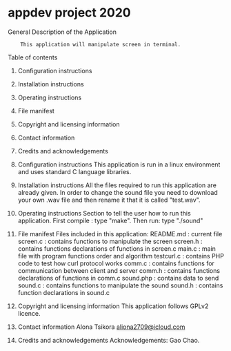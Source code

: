 # appdev project 2020

General Description of the Application
    
        This application will manipulate screen in terminal.

Table of contents
1. Configuration instructions
2. Installation instructions
3. Operating instructions
4. File manifest
5. Copyright and licensing information
6. Contact information
7. Credits and acknowledgements

1. Configuration instructions
    This application is run in a linux environment and uses standard
	C language libraries.

2. Installation instructions
   All the files required to run this application are already given. In order to change the sound file you need to 
	download your own .wav file and then rename it that it is called "test.wav".

3. Operating instructions
    Section to tell the user how to run this application. 
    First compile : type "make".
    Then run: type "./sound"

4. File manifest
    Files included in this application:
        README.md   : current file
        screen.c    : contains functions to manipulate the screen
        screen.h    : contains functions declarations of functions in screen.c
        main.c : main file with program functions order and algorithm
        testcurl.c  : contains PHP code to test how curl protocol works
        comm.c      : contains functions for communication between client and server
        comm.h      : contains functions declarations of functions in comm.c
        sound.php	:	contains data to send
	    sound.c		:	contains functions to manipulate the sound
	    sound.h		:	contains function declarations in sound.c
5. Copyright and licensing information
    This application follows GPLv2 licence.

6. Contact information
    Alona Tsikora
    aliona2709@icloud.com

7. Credits and acknowledgements
        Acknowledgements: Gao Chao.

